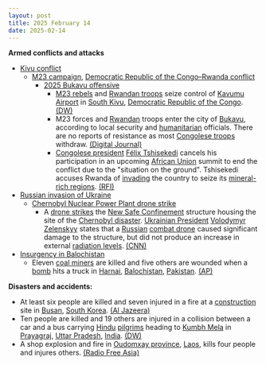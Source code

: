 ```yaml
---
layout: post
title: 2025 February 14
date: 2025-02-14
---
```



**Armed conflicts and attacks**

* [Kivu conflict](https://en.wikipedia.org/wiki/Kivu_conflict "Kivu conflict")
  + [M23 campaign](https://en.wikipedia.org/wiki/M23_campaign_%282022%E2%80%93present%29 "M23 campaign (2022–present)"), [Democratic Republic of the Congo–Rwanda conflict](https://en.wikipedia.org/wiki/Democratic_Republic_of_the_Congo%E2%80%93Rwanda_conflict "Democratic Republic of the Congo–Rwanda conflict")
    - [2025 Bukavu offensive](https://en.wikipedia.org/wiki/2025_Bukavu_offensive "2025 Bukavu offensive")
      * [M23 rebels](https://en.wikipedia.org/wiki/March_23_Movement "March 23 Movement") and [Rwandan troops](https://en.wikipedia.org/wiki/Rwandan_Defence_Force "Rwandan Defence Force") seize control of [Kavumu Airport](https://en.wikipedia.org/wiki/Kavumu_Airport "Kavumu Airport") in [South Kivu](https://en.wikipedia.org/wiki/South_Kivu "South Kivu"), [Democratic Republic of the Congo](https://en.wikipedia.org/wiki/Democratic_Republic_of_the_Congo "Democratic Republic of the Congo"). [(DW)](https://www.dw.com/en/dr-congo-m23-rebels-seize-second-airport/a-71613601)
      * M23 forces and [Rwandan](https://en.wikipedia.org/wiki/Rwanda "Rwanda") troops enter the city of [Bukavu](https://en.wikipedia.org/wiki/Bukavu "Bukavu"), according to local security and [humanitarian](https://en.wikipedia.org/wiki/Humanitarian "Humanitarian") officials. There are no reports of resistance as most [Congolese troops](https://en.wikipedia.org/wiki/Armed_Forces_of_the_Democratic_Republic_of_the_Congo "Armed Forces of the Democratic Republic of the Congo") withdraw. [(Digital Journal)](https://www.digitaljournal.com/world/m23-fighters-rwandan-troops-enter-dr-congos-bukavu-sources/article)
      * [Congolese president](https://en.wikipedia.org/wiki/President_of_the_Democratic_Republic_of_the_Congo "President of the Democratic Republic of the Congo") [Félix Tshisekedi](https://en.wikipedia.org/wiki/F%C3%A9lix_Tshisekedi "Félix Tshisekedi") cancels his participation in an upcoming [African Union](https://en.wikipedia.org/wiki/African_Union "African Union") summit to end the conflict due to the "situation on the ground". Tshisekedi accuses Rwanda of [invading](https://en.wikipedia.org/wiki/Invasion "Invasion") the country to seize its [mineral-rich regions](https://en.wikipedia.org/wiki/Kivu "Kivu"). [(RFI)](https://www.rfi.fr/en/international-news/20250214-m23-fighters-rwandan-troops-enter-dr-congo-s-bukavu-sources)
* [Russian invasion of Ukraine](https://en.wikipedia.org/wiki/Russian_invasion_of_Ukraine "Russian invasion of Ukraine")
  + [Chernobyl Nuclear Power Plant drone strike](https://en.wikipedia.org/wiki/Chernobyl_Nuclear_Power_Plant_drone_strike "Chernobyl Nuclear Power Plant drone strike")
    - A [drone strikes](https://en.wikipedia.org/wiki/Drone_warfare "Drone warfare") the [New Safe Confinement](https://en.wikipedia.org/wiki/Chernobyl_New_Safe_Confinement "Chernobyl New Safe Confinement") structure housing the site of the [Chernobyl disaster](https://en.wikipedia.org/wiki/Chernobyl_disaster "Chernobyl disaster"). [Ukrainian President](https://en.wikipedia.org/wiki/President_of_Ukraine "President of Ukraine") [Volodymyr Zelenskyy](https://en.wikipedia.org/wiki/Volodymyr_Zelenskyy "Volodymyr Zelenskyy") states that a [Russian](https://en.wikipedia.org/wiki/Russian_Armed_Forces "Russian Armed Forces") [combat drone](https://en.wikipedia.org/wiki/Unmanned_combat_aerial_vehicle "Unmanned combat aerial vehicle") caused significant damage to the structure, but did not produce an increase in external [radiation levels](https://en.wikipedia.org/wiki/Ionizing_radiation "Ionizing radiation"). [(CNN)](https://www.cnn.com/2025/02/14/europe/russia-ukraine-drones-chernobyl-intl-hnk/index.html)
* [Insurgency in Balochistan](https://en.wikipedia.org/wiki/Insurgency_in_Balochistan "Insurgency in Balochistan")
  + Eleven [coal miners](https://en.wikipedia.org/wiki/Coal_mining "Coal mining") are killed and five others are wounded when a [bomb](https://en.wikipedia.org/wiki/Improvised_explosive_device "Improvised explosive device") hits a truck in [Harnai](https://en.wikipedia.org/wiki/Harnai "Harnai"), [Balochistan](https://en.wikipedia.org/wiki/Balochistan%2C_Pakistan "Balochistan, Pakistan"), [Pakistan](https://en.wikipedia.org/wiki/Pakistan "Pakistan"). [(AP)](https://apnews.com/article/pakistan-roadside-bombing-coal-miners-killed-balochistan-35774061a62d27cf63d79292ec9e2afd)

**Disasters and accidents:**

* At least six people are killed and seven injured in a fire at a [construction](https://en.wikipedia.org/wiki/Construction "Construction") site in [Busan](https://en.wikipedia.org/wiki/Busan "Busan"), [South Korea](https://en.wikipedia.org/wiki/South_Korea "South Korea"). [(Al Jazeera)](https://www.aljazeera.com/news/2025/2/14/at-least-6-killed-in-fire-at-south-korean-hotel-construction-site)
* Ten people are killed and 19 others are injured in a collision between a car and a bus carrying [Hindu](https://en.wikipedia.org/wiki/Hinduism "Hinduism") [pilgrims](https://en.wikipedia.org/wiki/Pilgrimage "Pilgrimage") heading to [Kumbh Mela](https://en.wikipedia.org/wiki/Kumbh_Mela "Kumbh Mela") in [Prayagraj](https://en.wikipedia.org/wiki/Prayagraj "Prayagraj"), [Uttar Pradesh](https://en.wikipedia.org/wiki/Uttar_Pradesh "Uttar Pradesh"), [India](https://en.wikipedia.org/wiki/India "India"). [(DW)](https://www.dw.com/en/india-10-maha-kumbh-devotees-killed-in-car-crash/a-71618567)
* A shop explosion and fire in [Oudomxay province](https://en.wikipedia.org/wiki/Oudomxay_province "Oudomxay province"), [Laos](https://en.wikipedia.org/wiki/Laos "Laos"), kills four people and injures others. [(Radio Free Asia)](https://www.rfa.org/english/laos/2025/02/14/lao-explosion-chinese-shop-vientiane/)
